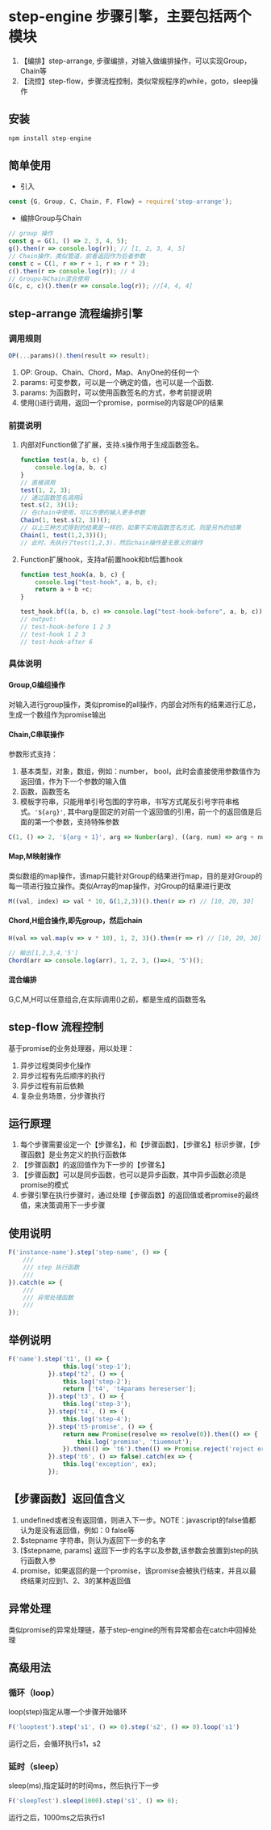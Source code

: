 # step-engine 步骤引擎，主要包括两个模块

1. 【编排】step-arrange, 步骤编排，对输入做编排操作，可以实现Group，Chain等
2. 【流控】step-flow，步骤流程控制，类似常规程序的while，goto，sleep操作

## 安装

```javascript
npm install step-engine

```

## 简单使用

* 引入

```javascript
const {G, Group, C, Chain, F, Flow} = require('step-arrange');
```

* 编排Group与Chain

```javascript
// group 操作
const g = G(1, () => 2, 3, 4, 5);
g().then(r => console.log(r)); // [1, 2, 3, 4, 5]
// Chain操作，类似管道，前者返回作为后者参数
const c = C(1, r => r + 1, r => r * 2);
c().then(r => console.log(r)); // 4
// Groupu与Chain混合使用
G(c, c, c)().then(r => console.log(r)); //[4, 4, 4]
```

## step-arrange 流程编排引擎

### 调用规则

```javascript
OP(...params)().then(result => result);
```

1. OP: Group、Chain、Chord，Map、AnyOne的任何一个
2. params: 可变参数，可以是一个确定的值，也可以是一个函数.
3. params: 为函数时，可以使用函数签名的方式，参考前提说明
4. 使用()进行调用，返回一个promise，pormise的内容是OP的结果

### 前提说明

1. 内部对Function做了扩展，支持.s操作用于生成函数签名。

    ```javascript
    function test(a, b, c) {
        console.log(a, b, c)
    }
    // 直接调用
    test(1, 2, 3);
    // 通过函数签名调用å
    test.s(2, 3)(1);
    // 在chain中使用，可以方便的输入更多参数
    Chain(1, test.s(2, 3))();
    // 以上三种方式得到的结果是一样的，如果不实用函数签名方式，则是另外的结果
    Chain(1, test(1,2,3))();
    // 此时，先执行了test(1,2,3)，然后chain操作是无意义的操作
    ```

2. Function扩展hook，支持af前置hook和bf后置hook

    ```javascript
    function test_hook(a, b, c) {
        console.log("test-hook", a, b, c);
        return a + b +c;
    }

    test_hook.bf((a, b, c) => console.log("test-hook-before", a, b, c)).af(r => console.log("test-hook-after", r))(1, 2, 3);
    // output:
    // test-hook-before 1 2 3
    // test-hook 1 2 3
    // test-hook-after 6
    ```

### 具体说明

#### Group,G编组操作

对输入进行group操作，类似promise的all操作，内部会对所有的结果进行汇总，生成一个数组作为promise输出

#### Chain,C串联操作

参数形式支持：

1. 基本类型，对象，数组，例如：number， bool，此时会直接使用参数值作为返回值，作为下一个参数的输入值
2. 函数，函数签名
3. 模板字符串，只能用单引号包围的字符串，书写方式尾反引号字符串格式。```'${arg}'```, 其中arg是固定的对前一个返回值的引用，前一个的返回值是后面的第一个参数，支持特殊参数

```javascript
C(1, () => 2, '${arg + 1}', arg => Number(arg), ((arg, num) => arg + num).s(1), arg => arg)().then(vs); // output: 4
```

#### Map,M映射操作

类似数组的map操作，该map只能针对Group的结果进行map，目的是对Group的每一项进行独立操作。类似Array的map操作，对Group的结果进行更改

```javascript
M((val, index) => val * 10, G(1,2,3))().then(r => r) // [10, 20, 30]
```

#### Chord,H组合操作,即先group，然后chain

```javascript
H(val => val.map(v => v * 10), 1, 2, 3)().then(r => r) // [10, 20, 30]
```

```javascript
// 输出[1,2,3,4,'5']
Chord(arr => console.log(arr), 1, 2, 3, ()=>4, '5')();
```

#### 混合编排

G,C,M,H可以任意组合,在实际调用()之前，都是生成的函数签名

## step-flow 流程控制

基于promise的业务处理器，用以处理：

1. 异步过程类同步化操作
2. 异步过程有先后顺序的执行
3. 异步过程有前后依赖
4. 复杂业务场景，分步骤执行

## 运行原理

1. 每个步骤需要设定一个【步骤名】，和【步骤函数】，【步骤名】标识步骤，【步骤函数】是业务定义的执行函数体
2. 【步骤函数】的返回值作为下一步的【步骤名】
3. 【步骤函数】可以是同步函数，也可以是异步函数，其中异步函数必须是promise的模式
4. 步骤引擎在执行步骤时，通过处理【步骤函数】的返回值或者promise的最终值，来决策调用下一步步骤

## 使用说明

```javascript
F('instance-name').step('step-name', () => {
    ///
    /// step 执行函数
    ///
}).catch(e => {
    ///
    /// 异常处理函数
    ///
});
```

## 举例说明

```javascript
F('name').step('t1', () => {
               this.log('step-1');
           }).step('t2', () => {
               this.log('step-2');
               return ['t4', 't4params hereserser'];
           }).step('t3', () => {
               this.log('step-3');
           }).step('t4', () => {
               this.log('step-4');
           }).step('t5-promise', () => {
               return new Promise(resolve => resolve(0)).then(() => {
                   this.log('promise', 'tiuemout');
               }).then(() => 't6').then(() => Promise.reject('reject error'));
           }).step('t6', () => false).catch(ex => {
               this.log('exception', ex);
           });
```

## 【步骤函数】返回值含义

1. undefined或者没有返回值，则进入下一步。NOTE：javascript的false值都认为是没有返回值，例如：0 false等
2. $stepname 字符串，则认为返回下一步的名字
3. [$stepname, params] 返回下一步的名字以及参数,该参数会放置到step的执行函数入参
4. promise，如果返回的是一个promise，该promise会被执行结束，并且以最终结果对应到1、2、3的某种返回值

## 异常处理

类似promise的异常处理链，基于step-engine的所有异常都会在catch中回掉处理

## 高级用法

### 循环（loop）

loop(step)指定从哪一个步骤开始循环

```javascript
F('looptest').step('s1', () => 0).step('s2', () => 0).loop('s1')
```

运行之后，会循环执行s1，s2

### 延时（sleep）

sleep(ms),指定延时的时间ms，然后执行下一步

```javascript
F('sleepTest').sleep(1000).step('s1', () => 0);
```

运行之后，1000ms之后执行s1

